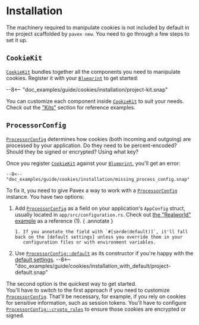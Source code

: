 # Installation

The machinery required to manipulate cookies is not included by default in the project scaffolded by `pavex new`.
You need to go through a few steps to set it up.

## `CookieKit`

[`CookieKit`][CookieKit] bundles together all the components you need to manipulate cookies.
Register it with your [`Blueprint`][Blueprint] to get started:

--8<-- "doc_examples/guide/cookies/installation/project-kit.snap"

You can customize each component inside [`CookieKit`][CookieKit] to suit your needs.
Check out the ["Kits"](../dependency_injection/kits.md#customization)
section for reference examples.

## `ProcessorConfig`

[`ProcessorConfig`][ProcessorConfig] determines how cookies (both incoming and outgoing) are processed by your application.
Do they need to be percent-encoded? Should they be signed or encrypted? Using what key?

Once you register [`CookieKit`][CookieKit] against your [`Blueprint`][Blueprint], you'll get an error:

```ansi-color
--8<-- "doc_examples/guide/cookies/installation/missing_process_config.snap"
```

To fix it, you need to give Pavex a way to work with a [`ProcessorConfig`][ProcessorConfig] instance.
You have two options:

1. Add [`ProcessorConfig`][ProcessorConfig] as a field on your application's `AppConfig` struct, usually located
   in `app/src/configuration.rs`.
   Check out [the "Realworld" example](https://github.com/LukeMathWalker/pavex/blob/883aed7b8c85bd97e0df5edda12025dd3a51f9b9/examples/realworld/app/src/configuration.rs#L16)
   as a reference (1).
   { .annotate }

       1. If you annotate the field with `#[serde(default)]`, it'll fall back on the [default settings] unless you override them in your
          configuration files or with environment variables.

2. Use [`ProcessorConfig::default`][ProcessorConfig::default] as its constructor if you're happy with the [default settings].
   --8<-- "doc_examples/guide/cookies/installation_with_default/project-default.snap"

The second option is the quickest way to get started.\
You'll have to switch to the first approach if you need to customize [`ProcessorConfig`][ProcessorConfig].
That'll be necessary, for example, if you rely on cookies for sensitive information, such as session tokens.
You'll have to configure [`ProcessorConfig::crypto_rules`][ProcessorConfig::crypto_rules] to ensure those cookies are
encrypted or signed.

[Blueprint]: ../../api_reference/pavex/blueprint/struct.Blueprint.html
[CookieKit]: ../../api_reference/pavex/cookie/struct.CookieKit.html
[ProcessorConfig]: ../../api_reference/pavex/cookie/struct.ProcessorConfig.html
[ProcessorConfig::default]: ../../api_reference/pavex/cookie/struct.ProcessorConfig.html#method.default
[ProcessorConfig::crypto_rules]: ../../api_reference/pavex/cookie/struct.ProcessorConfig.html#structfield.crypto_rules
[default settings]: ../../api_reference/pavex/cookie/struct.ProcessorConfig.html#fields
[build_application_state]: ../project_structure.md#applicationstate
